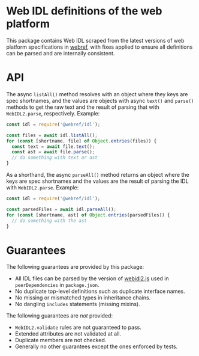 # Web IDL definitions of the web platform

This package contains Web IDL scraped from the latest versions of web platform specifications in [webref](https://github.com/w3c/webref), with fixes applied to ensure all definitions can be parsed and are internally consistent.

# API

The async `listAll()` method resolves with an object where they keys are spec shortnames, and the values are objects with async `text()` and `parse()` methods to get the raw text and the result of parsing that with `WebIDL2.parse`, respectively. Example:

```js
const idl = require('@webref/idl');

const files = await idl.listAll();
for (const [shortname, file] of Object.entries(files)) {
  const text = await file.text();
  const ast = await file.parse();
  // do something with text or ast
}
```

As a shorthand, the async `parseAll()` method returns an object where the keys are spec shortnames and the values are the result of parsing the IDL with `WebIDL2.parse`. Example:

```js
const idl = require('@webref/idl');

const parsedFiles = await idl.parseAll();
for (const [shortname, ast] of Object.entries(parsedFiles)) {
  // do something with the ast
}
```

# Guarantees

The following guarantees are provided by this package:
- All IDL files can be parsed by the version of [webidl2.js](https://github.com/w3c/webidl2.js/) used in `peerDependencies` in `package.json`.
- No duplicate top-level definitions such as duplicate interface names.
- No missing or mismatched types in inheritance chains.
- No dangling `includes` statements (missing mixins).

The following guarantees are *not* provided:
- `WebIDL2.validate` rules are not guaranteed to pass.
- Extended attributes are not validated at all.
- Duplicate members are not checked.
- Generally no other guarantees except the ones enforced by tests.
